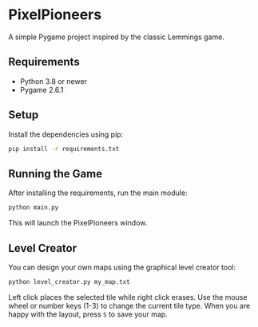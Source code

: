 # PixelPioneers

A simple Pygame project inspired by the classic Lemmings game.

## Requirements

- Python 3.8 or newer
- Pygame 2.6.1

## Setup

Install the dependencies using pip:

```bash
pip install -r requirements.txt
```

## Running the Game

After installing the requirements, run the main module:

```bash
python main.py
```

This will launch the PixelPioneers window.

## Level Creator

You can design your own maps using the graphical level creator tool:

```bash
python level_creator.py my_map.txt
```

Left click places the selected tile while right click erases. Use the mouse
wheel or number keys (1-3) to change the current tile type. When you are happy
with the layout, press `S` to save your map.
